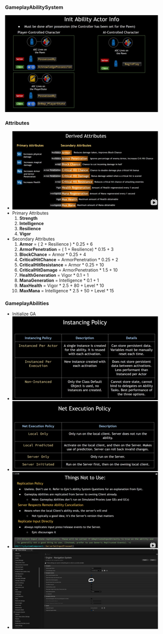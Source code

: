 ### GameplayAbilitySystem
![alt text](InitAbilityActorInfo.png)
### Attributes
- ![alt text](DerivedAtttibutes.png)
- Primary Attributes
  1. **Strength**
  2. **Intelligence**
  3. **Resilience**
  4. **Vigor**
- Secondary Attributes
  1. **Armor** = ( 2 + Resilience ) * 0.25 + 6
  2. **ArmorPenetration** = ( 1 + Resilience) * 0.15 + 3
  3. **BlockChance** = Armor * 0.25 + 4
  4. **CriticalHitChance** = ArmorPenetration * 0.25 + 2
  5. **CriticalHitResistance** = Armor * 0.25 + 10
  6. **CriticalHitDamage** = ArmorPenetration * 1.5 + 10
  7. **HealthGeneration** = Vigor * 0.1 + 1
  8. **ManaGeneration** = Intelligence * 0.1 + 1
  9. **MaxHealth** = Vigor * 2.5 + 80 + Level * 10
  10. **MaxMana** = Intelligence * 2.5 + 50 + Level * 15

### GameplayAbilities
- Initialize GA
- ![alt text](InstancingPolicy.PNG)
- ![alt text](NetExecutionPolicy.PNG)
- ![alt text](GameplayAbilityThingsNotToUse.PNG)
- ![alt text](ClientNavigation.PNG)